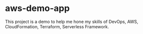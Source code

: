 # aws-demo-app
This project is a demo to help me hone my skills of DevOps, AWS, CloudFormation, Terraform, Serverless Framework.

